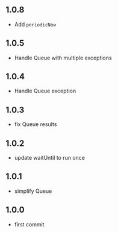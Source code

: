 ## 1.0.8
- Add `periodicNow`

## 1.0.5

- Handle Queue with multiple exceptions

## 1.0.4

- Handle Queue exception
 
## 1.0.3

- fix Queue results

## 1.0.2

- update waitUntil to run once 

## 1.0.1

- simplify Queue

## 1.0.0

- first commit
